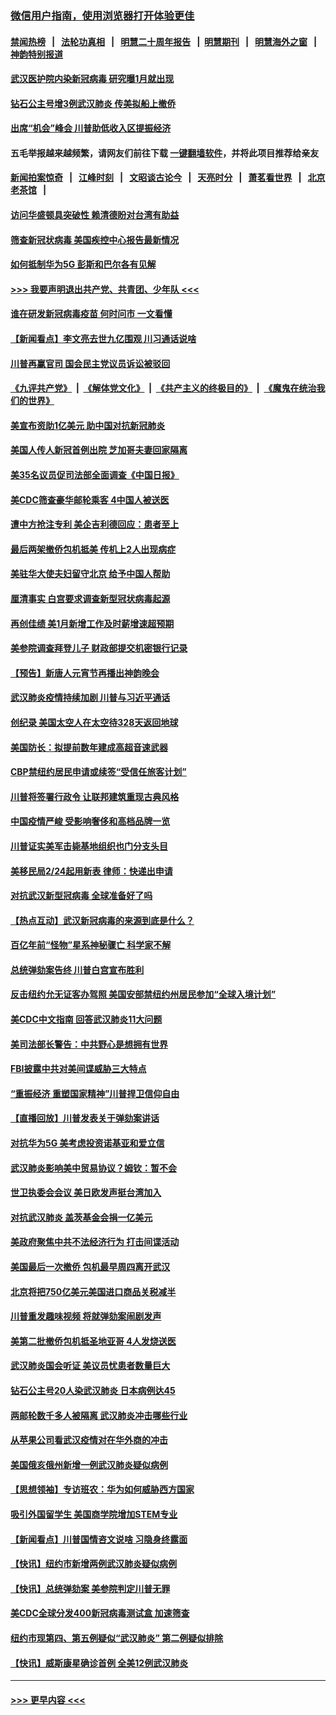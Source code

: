 ### [微信用户指南，使用浏览器打开体验更佳](https://github.com/gfw-breaker/banned-news1/blob/master/indexes/wechat-guide.md?t=0)
#### [禁闻热榜](热点新闻.md?t=0)  &nbsp;&nbsp;|&nbsp;&nbsp; [法轮功真相](https://github.com/gfw-breaker/truth/blob/master/README.md?t=0) &nbsp;&nbsp;|&nbsp;&nbsp; [明慧二十周年报告](https://github.com/gfw-breaker/mh-reports/blob/master/README.md?t=0) &nbsp;&nbsp;|&nbsp;&nbsp;[明慧期刊](https://github.com/gfw-breaker/mh-qikan) &nbsp;&nbsp;|&nbsp;&nbsp; [明慧海外之窗](https://github.com/gfw-breaker/mh-news/blob/master/README.md?t=0) &nbsp;&nbsp;|&nbsp;&nbsp; [神韵特别报道](https://github.com/gfw-breaker/mh-news/blob/master/shenyun.md?t=0)
#### [武汉医护院内染新冠病毒 研究曝1月就出现](../pages/nsc412/n11852928.md?t=02081444) 
#### [钻石公主号增3例武汉肺炎 传美拟船上撤侨](../pages/nsc412/n11853240.md?t=02081444) 
#### [出席“机会”峰会 川普助低收入区提振经济](../pages/nsc412/n11853232.md?t=02081444) 
#### 五毛举报越来越频繁，请网友们前往下载 [一键翻墙软件](https://github.com/gfw-breaker/ssr-accounts)，并将此项目推荐给亲友
#### [新闻拍案惊奇](https://github.com/gfw-breaker/banned-news1/blob/master/pages/link4.md) &nbsp;&nbsp;|&nbsp;&nbsp; [江峰时刻](https://github.com/gfw-breaker/banned-news1/blob/master/pages/link4.md) &nbsp;&nbsp;|&nbsp;&nbsp; [文昭谈古论今](https://github.com/gfw-breaker/banned-news1/blob/master/pages/link4.md) &nbsp;&nbsp;|&nbsp;&nbsp; [天亮时分](https://github.com/gfw-breaker/banned-news1/blob/master/pages/link4.md) &nbsp;&nbsp;|&nbsp;&nbsp; [萧茗看世界](https://github.com/gfw-breaker/banned-news1/blob/master/pages/link4.md) &nbsp;&nbsp;|&nbsp;&nbsp; [北京老茶馆](https://github.com/gfw-breaker/banned-news1/blob/master/pages/link4.md) &nbsp;&nbsp;|&nbsp;&nbsp; 
#### [访问华盛顿具突破性 赖清德盼对台湾有助益](../pages/nsc412/n11853129.md?t=02081444) 
#### [筛查新冠状病毒 美国疾控中心报告最新情况](../pages/nsc412/n11853070.md?t=02081444) 
#### [如何抵制华为5G 彭斯和巴尔各有见解](../pages/nsc412/n11852535.md?t=02081444) 
#### [>>> 我要声明退出共产党、共青团、少年队 <<<](https://github.com/begood0513/goodnews/blob/master/quit/letter.md) 
#### [谁在研发新冠病毒疫苗 何时问市 一文看懂](../pages/nsc412/n11852840.md?t=02081444) 
#### [【新闻看点】李文亮去世九亿围观 川习通话说啥](../pages/nsc412/n11852360.md?t=02081444) 
#### [川普再赢官司 国会民主党议员诉讼被驳回](../pages/nsc412/n11852287.md?t=02081444) 
#### [《九评共产党》](https://github.com/begood0513/9ping.md/blob/master/README.md) &nbsp;|&nbsp; [《解体党文化》](../../../../jtdwh.md/blob/master/README.md)  &nbsp;|&nbsp; [《共产主义的终极目的》](../../../../gczydzjmd.md/blob/master/README.md) &nbsp;|&nbsp; [《魔鬼在统治我们的世界》](../../../../mgztzwmdsj.md/blob/master/README.md) 
#### [美宣布资助1亿美元 助中国对抗新冠肺炎](../pages/nsc412/n11852531.md?t=02081444) 
#### [美国人传人新冠首例出院 芝加哥夫妻回家隔离](../pages/nsc412/n11852452.md?t=02081444) 
#### [美35名议员促司法部全面调查《中国日报》](../pages/nsc412/n11852435.md?t=02081444) 
#### [美CDC筛查豪华邮轮乘客 4中国人被送医](../pages/nsc412/n11852085.md?t=02081444) 
#### [遭中方抢注专利 美企吉利德回应：患者至上](../pages/nsc412/n11852037.md?t=02081444) 
#### [最后两架撤侨包机抵美 传机上2人出现病症](../pages/nsc412/n11852173.md?t=02081444) 
#### [美驻华大使夫妇留守北京 给予中国人帮助](../pages/nsc412/n11852165.md?t=02081444) 
#### [厘清事实 白宫要求调查新型冠状病毒起源](../pages/nsc412/n11852106.md?t=02081444) 
#### [再创佳绩 美1月新增工作及时薪增速超预期](../pages/nsc412/n11852174.md?t=02081444) 
#### [美参院调查拜登儿子 财政部提交机密银行记录](../pages/nsc412/n11851808.md?t=02081444) 
#### [【预告】新唐人元宵节再播出神韵晚会](../pages/nsc412/n11843192.md?t=02081444) 
#### [武汉肺炎疫情持续加剧 川普与习近平通话](../pages/nsc412/n11851613.md?t=02081444) 
#### [创纪录 美国太空人在太空待328天返回地球](../pages/nsc412/n11851266.md?t=02081444) 
#### [美国防长：拟提前数年建成高超音速武器](../pages/nsc412/n11850959.md?t=02081444) 
#### [CBP禁纽约居民申请或续签“受信任旅客计划”](../pages/nsc412/n11850857.md?t=02081444) 
#### [川普将签署行政令 让联邦建筑重现古典风格](../pages/nsc412/n11850654.md?t=02081444) 
#### [中国疫情严峻 受影响奢侈和高档品牌一览](../pages/nsc412/n11850319.md?t=02081444) 
#### [川普证实美军击毙基地组织也门分支头目](../pages/nsc412/n11850383.md?t=02081444) 
#### [美移民局2/24起用新表 律师：快递出申请](../pages/nsc412/n11848220.md?t=02081444) 
#### [对抗武汉新型冠病毒 全球准备好了吗](../pages/nsc412/n11850142.md?t=02081444) 
#### [【热点互动】武汉新冠病毒的来源到底是什么？](../pages/nsc412/n11849749.md?t=02081444) 
#### [百亿年前“怪物”星系神秘骤亡 科学家不解](../pages/nsc412/n11849863.md?t=02081444) 
#### [总统弹劾案告终 川普白宫宣布胜利](../pages/nsc412/n11849985.md?t=02081444) 
#### [反击纽约允无证客办驾照  美国安部禁纽约州居民参加“全球入境计划”](../pages/nsc412/n11849828.md?t=02081444) 
#### [美CDC中文指南 回答武汉肺炎11大问题](../pages/nsc412/n11849703.md?t=02081444) 
#### [美司法部长警告：中共野心是想拥有世界](../pages/nsc412/n11849769.md?t=02081444) 
#### [FBI披露中共对美间谍威胁三大特点](../pages/nsc412/n11849700.md?t=02081444) 
#### [“重振经济 重塑国家精神”川普捍卫信仰自由](../pages/nsc412/n11849641.md?t=02081444) 
#### [【直播回放】川普发表关于弹劾案讲话](../pages/nsc412/n11849472.md?t=02081444) 
#### [对抗华为5G 美考虑投资诺基亚和爱立信](../pages/nsc412/n11849510.md?t=02081444) 
#### [武汉肺炎影响美中贸易协议？姆钦：暂不会](../pages/nsc412/n11849497.md?t=02081444) 
#### [世卫执委会会议 美日欧发声挺台湾加入](../pages/nsc412/n11849433.md?t=02081444) 
#### [对抗武汉肺炎 盖茨基金会捐一亿美元](../pages/nsc412/n11848953.md?t=02081444) 
#### [美政府聚焦中共不法经济行为 打击间谍活动](../pages/nsc412/n11849322.md?t=02081444) 
#### [美国最后一次撤侨 包机最早周四离开武汉](../pages/nsc412/n11849395.md?t=02081444) 
#### [北京将把750亿美元美国进口商品关税减半](../pages/nsc412/n11848896.md?t=02081444) 
#### [川普重发趣味视频 将就弹劾案闹剧发声](../pages/nsc412/n11848715.md?t=02081444) 
#### [美第二批撤侨包机抵圣地亚哥 4人发烧送医](../pages/nsc412/n11847923.md?t=02081444) 
#### [武汉肺炎国会听证 美议员忧患者数量巨大](../pages/nsc412/n11844851.md?t=02081444) 
#### [钻石公主号20人染武汉肺炎 日本病例达45](../pages/nsc412/n11847823.md?t=02081444) 
#### [两邮轮数千多人被隔离 武汉肺炎冲击哪些行业](../pages/nsc412/n11847456.md?t=02081444) 
#### [从苹果公司看武汉疫情对在华外商的冲击](../pages/nsc412/n11847586.md?t=02081444) 
#### [美国俄亥俄州新增一例武汉肺炎疑似病例](../pages/nsc412/n11847714.md?t=02081444) 
#### [【思想领袖】专访班农：华为如何威胁西方国家](../pages/nsc412/n11847306.md?t=02081444) 
#### [吸引外国留学生 美国商学院增加STEM专业](../pages/nsc412/n11847417.md?t=02081444) 
#### [【新闻看点】川普国情咨文说啥 习隐身终露面](../pages/nsc412/n11847016.md?t=02081444) 
#### [【快讯】纽约市新增两例武汉肺炎疑似病例](../pages/nsc412/n11847250.md?t=02081444) 
#### [【快讯】总统弹劾案 美参院判定川普无罪](../pages/nsc412/n11847316.md?t=02081444) 
#### [美CDC全球分发400新冠病毒测试盒 加速筛查](../pages/nsc412/n11847260.md?t=02081444) 
#### [纽约市现第四、第五例疑似“武汉肺炎”   第二例疑似排除](../pages/nsc412/n11847332.md?t=02081444) 
#### [【快讯】威斯康星确诊首例 全美12例武汉肺炎](../pages/nsc412/n11847162.md?t=02081444) 

----
#### [ >>> 更早内容 <<< ](../indexes/nsc412-earlier.md)
